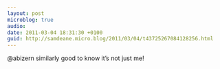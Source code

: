 ```yaml
---
layout: post
microblog: true
audio: 
date: 2011-03-04 18:31:30 +0100
guid: http://samdeane.micro.blog/2011/03/04/t43725267084128256.html
---
```

@abizern similarly good to know it’s not just me!
